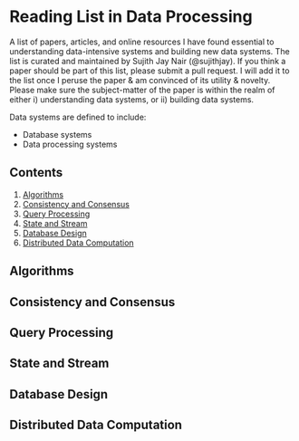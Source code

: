# Reading List in Data Processing
A list of papers, articles, and online resources I have found essential to understanding data-intensive systems and building new data systems. The list is curated and maintained by Sujith Jay Nair (@sujithjay). If you think a paper should be part of this list, please submit a pull request. I will add it to the list once I peruse the paper & am convinced of its utility & novelty. Please make sure the subject-matter of the paper is within the realm of either i) understanding data systems, or ii) building data systems.

Data systems are defined to include:
- Database systems
- Data processing systems

## Contents
1. [Algorithms](#Algorithms)
2. [Consistency and Consensus](#Consistency-and-Consensus)
3. [Query Processing](#Query-Processing)
4. [State and Stream](State-and-Stream)
5. [Database Design](Database-Design)
6. [Distributed Data Computation](#Distributed-Data-Computation)

## Algorithms
## Consistency and Consensus
## Query Processing
## State and Stream
## Database Design
## Distributed Data Computation
